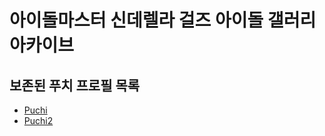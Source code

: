 # 아이돌마스터 신데렐라 걸즈 아이돌 갤러리 아카이브

## 보존된 푸치 프로필 목록
* [Puchi](etc/puchi/Puchi)
* [Puchi2](etc/puchi/Puchi2)
